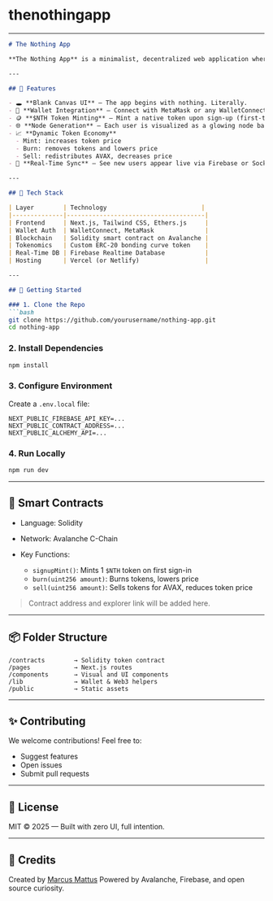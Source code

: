 # thenothingapp
---

````markdown
# The Nothing App

**The Nothing App** is a minimalist, decentralized web application where nothing becomes something — one user at a time. Starting from a blank screen, each new wallet-connected user mints a `$NTH` token on the Avalanche blockchain and creates a visual node in a growing, real-time universe. Every action impacts the economy and the interface. No buttons. No feed. Just presence turned into value.

---

## 🌌 Features

- 🕳 **Blank Canvas UI** — The app begins with nothing. Literally.
- 🔗 **Wallet Integration** — Connect with MetaMask or any WalletConnect-compatible wallet.
- 🪙 **$NTH Token Minting** — Mint a native token upon sign-up (first-time only).
- 🌐 **Node Generation** — Each user is visualized as a glowing node based on wallet hash.
- 📈 **Dynamic Token Economy**  
  - Mint: increases token price  
  - Burn: removes tokens and lowers price  
  - Sell: redistributes AVAX, decreases price
- 🔁 **Real-Time Sync** — See new users appear live via Firebase or Socket.io.

---

## 🧱 Tech Stack

| Layer        | Technology                          |
|--------------|--------------------------------------|
| Frontend     | Next.js, Tailwind CSS, Ethers.js     |
| Wallet Auth  | WalletConnect, MetaMask              |
| Blockchain   | Solidity smart contract on Avalanche |
| Tokenomics   | Custom ERC-20 bonding curve token    |
| Real-Time DB | Firebase Realtime Database           |
| Hosting      | Vercel (or Netlify)                  |

---

## 🚀 Getting Started

### 1. Clone the Repo
```bash
git clone https://github.com/yourusername/nothing-app.git
cd nothing-app
````

### 2. Install Dependencies

```bash
npm install
```

### 3. Configure Environment

Create a `.env.local` file:

```env
NEXT_PUBLIC_FIREBASE_API_KEY=...
NEXT_PUBLIC_CONTRACT_ADDRESS=...
NEXT_PUBLIC_ALCHEMY_API=...
```

### 4. Run Locally

```bash
npm run dev
```

---

## 🔐 Smart Contracts

* Language: Solidity
* Network: Avalanche C-Chain
* Key Functions:

  * `signupMint()`: Mints 1 `$NTH` token on first sign-in
  * `burn(uint256 amount)`: Burns tokens, lowers price
  * `sell(uint256 amount)`: Sells tokens for AVAX, reduces token price

> Contract address and explorer link will be added here.

---

## 📦 Folder Structure

```
/contracts        → Solidity token contract
/pages            → Next.js routes
/components       → Visual and UI components
/lib              → Wallet & Web3 helpers
/public           → Static assets
```

---

## ✨ Contributing

We welcome contributions! Feel free to:

* Suggest features
* Open issues
* Submit pull requests

---

## 📄 License

MIT © 2025 — Built with zero UI, full intention.

---

## 🙏 Credits

Created by [Marcus Mattus](https://github.com/marcusmattus)
Powered by Avalanche, Firebase, and open source curiosity.
